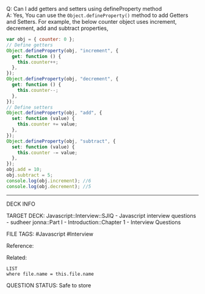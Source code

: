 Q: Can I add getters and setters using defineProperty method  
A: Yes, You can use the `Object.defineProperty()` method to add Getters and Setters. For example, the below counter object uses increment, decrement, add and subtract properties,
```javascript
var obj = { counter: 0 };
// Define getters
Object.defineProperty(obj, "increment", {
  get: function () {
    this.counter++;
  },
});
Object.defineProperty(obj, "decrement", {
  get: function () {
    this.counter--;
  },
});
// Define setters
Object.defineProperty(obj, "add", {
  set: function (value) {
    this.counter += value;
  },
});
Object.defineProperty(obj, "subtract", {
  set: function (value) {
    this.counter -= value;
  },
});
obj.add = 10;
obj.subtract = 5;
console.log(obj.increment); //6
console.log(obj.decrement); //5
```
<!--ID: 1693596703139-->

---

DECK INFO

TARGET DECK: Javascript::Interview::SJIQ - Javascript interview questions - sudheer jonna::Part I - Introduction::Chapter 1 - Interview Questions

FILE TAGS: #Javascript #Interview

Reference:

Related:

```dataview
LIST
where file.name = this.file.name
```

QUESTION STATUS: Safe to store